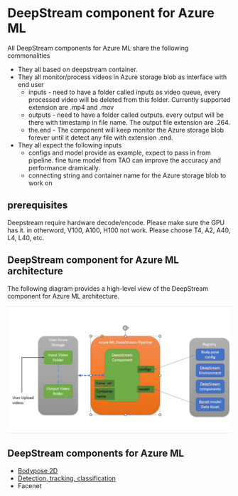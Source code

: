 # DeepStream component for Azure ML

All DeepStream components for Azure ML share the following commonalities

* They all based on deepstream container.
* They all monitor/process videos in Azure storage blob as interface with end user
  * inputs - need to have a folder called inputs as video queue, every processed video will be deleted from this folder. Currently supported extension are .mp4 and .mov
  * outputs - need to have a folder called outputs.  every output will be there with timestamp in file name.  The output file extension are .264.  
  * the.end - The component will keep monitor the Azure storage blob forever until it detect any file with extension .end.
* They all expect the following inputs
  *  configs and model provide as example, expect to pass in from pipeline.  fine tune model from TAO can improve the accuracy and performance dramically.
  *  connecting string and container name for the Azure storage blob to work on


## prerequisites

Deepstream require hardware decode/encode.  Please make sure the GPU has it.  in otherword, V100, A100, H100 not work.  Please choose T4, A2, A40, L4, L40, etc.

## DeepStream component for Azure ML architecture

The following diagram provides a high-level view of the DeepStream component for Azure ML architecture. 

![deepstream_azureml_architecture](./images/deepstream_azure_ml_architecture.jpg)

## DeepStream components for Azure ML

* [Bodypose 2D](./6.2-triton/podyppse_2d/README.md)
* [Detection, tracking, classification](./6.2-triton/detection_tracking_classifiction/README.md)
* Facenet